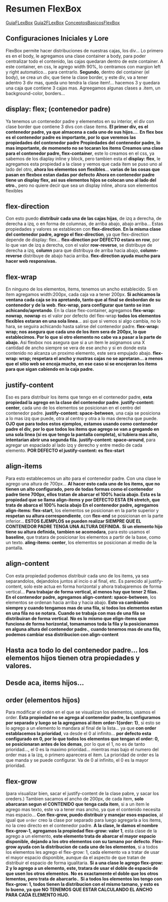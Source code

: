# Resumen FlexBox

[GuiaFLexBox](https://css-tricks.com/snippets/css/a-guide-to-flexbox/)
[Guia2FLexBox](https://cssreference.io/flexbox/)
[ConceptosBasicosFlexBox](https://developer.mozilla.org/es/docs/Web/CSS/CSS_Flexible_Box_Layout/Basic_Concepts_of_Flexbox)

## Configuraciones Iniciales y Lore
FlexBox permite hacer distribuciones de nuestras cajas, los div...
Lo primero es en el body, le agregamos una clase container a body, para poder centralizar todo el contenido, las cajas quedaran dentro de este container.
A este container, en css, le agrego width 90%, lo centramos con margion left y right automatico... para centrarlo.
**Segundo**, dentro del container (el body), se crea un div, que tiene la clase border, y este div, va a tener adentro 3 div mas, queda uno tendra la clase item!... hacemos 3 y quedara una caja que contiene 3 cajas mas.
Agreegamos algunas clases a .item, un background-color, borders... 

## display: flex; (contenedor padre)
Ya tenemos un contenedor padre y elemenetos en su interior, el div con clase border que contiene 3 divs con clase items.
**El primer div, es el contenedor padre, ya que almacena a cada uno de sus hijos...**.
**En flex box es el contenedor padre es importante, por lo que veremos las propiedades del contenedor padre**
**Propiedades del contenedor padre, lo mas importante, de momeneto no se tocaran los items**
**Creamos una clase para el contenedor padre, flex-container**, este lo creamos en el css, ya sabemos de los diaplay inline y block, pero tambien esta el **display: flex**, le agregamos esta propiedad a la clase y vemos que cada item se puso uno al lado del otro, **ahora los elementos son flexibles**... **varias de las cosas que pasan en flexbox estan dadas por defecto**
**Ahora en contenedor padre tiene un display flex, asi sus elementos hijos se colocan uno al lado del otro.**, pero no quiere decir que sea un display inline, ahora son elementos flexibles

## flex-direction
Con esto puedo **distribuir cada una de las cajas hijas**, de izq a derecha, de derecha a izq, o en forma de columnas, de arriba abajo, abajo arriba... Estas propiedades y valores se establecen con **flex-direction**.
**En la misma clase del contenedor padre, agrego el flex-direction**, ya que flex-direction depende de display: flex... 
**flex-direction por DEFECTO estara en row**, por lo que van de izq a derecha, con el valor **row-reverse**, se distribuye de derecha a izq, **column** para que distribuya de arriba hacia abajo, **column-reverse** distribuye de abajo hacia arriba.
**flex-direction ayuda mucho para hacer web responsivas.**


## flex-wrap
En ninguno de los elementos, items, tenemos un ancho establecido. Si en item agregamos width:200px, cada caja va a tener 200px.
**Si achicamos la ventana cada caja se ira apretando, tanto que al final se desbordan de su contenedor y de la web**.
**flex-wrap, para configurar que tanto se iran achicando/apretando**.
En la clase flex-container, agregamos **flex-wrap: nowrap**, **nowrap** es el valor por defecto del flex-wrap **todos los elementos flexibles estaran en una sola linea**... asi que si vemos si algo cambia, no lo hara, se seguira achicando hasta salirse del contenedor padre.
**flex-wrap: wrap; nos asegura que cada uno de los item sera de 200px, lo que establecimos. Por lo que si otro elemento no cabe  va a pasar a la parte de abajo.** Asi flexbox nos asegura que si a un item le asignamos una X cantidad de ancho siempre se vera de ese ancho y si en donde esta contenido no alcanza un proximo elemento, este sera empujado abajo. **flex-wrap: wrap; respetara el ancho y nustras cajas no se apretaran... a menos que el sitio web se encoja mucho, en ese caso si se encojeran los items para que sigan cabiendo en la caja padre.**

## justify-content
Eso es para distribuir los items que tengo en el contenedor padre, **esta propiedad la agrego en la clase del contenedor padre**.
**justify-content: center**, cada uno de los elementos se posicionan en el centro del contenedor padre.
**justify-content: space-between**, una caja se posiciona a lo mas izq que puede, otra al centro y otra a lo mas derecha que puede.
**OJO que para todos estos ejemplos, estamos usando como contenedor padre el div, por lo que todos los items que agrego se van a gregando en una sola linea (si es que tengo la pantalla completa), si tubiera mas alto, intentarian abrir una segunda fila.**
**justify-content: space-around**, para agregar un espaciado al lado izq y derecho y entre medio de cada elemento.
**POR DEFECTO el justify-content: es flex-start**

## align-items
Para esto establecemos un alto para el contenedor padre. Con una clase le agrego una altura de 700px...
**Al hacer esto cada uno de los items, que no tienen un alto configurado, pero de todas formas como el contenedor padre tiene 700px, ellos tratan de abarcar el 100% hacia abajo. Esta es la propiedad que se llama align-items y por DEFECTO ESTA EN stretch, que trata de abarca el 100% hacia abajo**
**En el contenedor padre, agregamos align-items: flex-start**, los elementos se posicionan en la parte superior y **respetan su altura correspondiente**, con **flex-end** se posicionan en la parte inferior... **ESTOS EJEMPLOS se pueden realizar SIEMPRE QUE EL CONTENEDOR PADRE TENGA UNA ALTURA DEFINIDA.** **Si un elemento hijo tiene su altura definida, tambien se acomodara**, para esto usamos el **baseline**, que tratara de posicionar los elementos a partir de la base, como un texto.
**aling-items: center**, los elementos se posicionan al medio de la pantalla.

## align-content
Con esta propiedad podemos distribuir cada uno de los items, ya sea separandolos, dejandolos juntos al incio o al final, etc.
Es parecido al justify-content, solo este actua en forma horizontal y ahora trabajaremos de forma vertical...
**Para trabajar de forma vertical, al menos hay que tener 2 filas.**
**En el contenedor padre, agregamos align-content: space-between**, los elementos se ordenan hacia arriba y hacia abajo. **Esto va cambiando siempre y cuando tengamos mas de una fila, si todos los elementos estan en una fila no se notara.**
**Cuando se trabaja con mas de una fila se distribuiran de forma vertical**. **No es lo mismo que elign-items que funciona de forma horizontal, tomamamos toda la fila y la posicionamos en alguna altura del contenedor padre.**, **cuando tenemos mas de una fila, podemos cambiar esa distribucion con align-content**

## Hasta aca todo lo del contenedor padre... los elementos hijos tienen otra propiedades y valores.

## Desde aca, items hijos...

## order (elementos hijos)
Para modificar el orden en el que se visualizan los elementos, usamos el order.
**Esta propiedad no se agrega al contenedor padre, la configuramos por separado y luego se la agregamos al item**
**order-1{order: 1}**, si esto se lo agrego a un elemento lo mandara al final de la lista... ya que **con order establacemos la prioridad**, va desde el 0 al infinito... **por defecto esta configurado en 0, por lo que todos los elementos que tengan el order: 0, se posicionaran antes de los demas**, por lo que el 1, no es de tanto prioridad..., el 0 es la maximo prioridad... mientras mas bajo el numero del order mas a la izq, o primero aparecera el item. La prioridad de order es la que manda y se puede configurar. Va de 0 al infinito, el 0 es la mayor prioridad.

## flex-grow
(para visualizar bien, sacar el justify-content de la clase pabre, y sacar los oreders.)
Tambien sacamos el ancho de 200px, de cada item, **solo abarcaran segun el CONTENIDO que tenga cada item**, si a un item le agrego mas texto, este va a tener mas ancho, ya que el contenido necesita mas espacio...
**Con flex-grow, puedo distribuir y manejar esos espacios**, al igual que ```order``` creo la clase por separado para luego agregarla a los items, no la creo directo en el contenedor padre.
**A la clase, le damos el nombre flex-grow-1, agregamos la propiedad flex-grow: valor 1**, esta clase de la agrego a un elemento, **este elemento trata de abarcar el mayor espacio disponible, dejando a los otro elementos con su tamano por defecto**.
**Flex-grow ayuda con la distribucion de cada uno de los elementos**, si a todos los elementos les agrego el flex-grow: 1, cada elemento va a tratar de usar el mayor espacio disponible, aunque da el aspecto de que tratan de distribuir el espacio de forma igualitaria.
**Si a una clase le agrego flex-grow: 2 y lo agrego a un elemento, este, tratara de usar el doble de espacio de que usen los otros elementos**. **No es exactamente el doble que los otros lementos, pero trata de abarcarlo.**.
**Si a todos los elementos los tengo con flex-grow: 1, todos tienen la distribucion con el mismo tamano, y esto es lo bueno, ya que NO TENEMOS QUE ESTAR CALCULANDO EL ANCHO PARA CADA ELEMENTO HIJO.**
